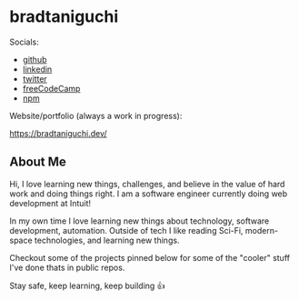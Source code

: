 # bradtaniguchi

Socials:

- [github](https://github.com/bradtaniguchi)
- [linkedin](https://www.linkedin.com/in/bradley-taniguchi-62a052104/)
- [twitter](https://twitter.com/brad_taniguchi)
- [freeCodeCamp](https://www.freecodecamp.org/bradtaniguchi)
- [npm](https://www.npmjs.com/~bradtaniguchi)


Website/portfolio (always a work in progress):

https://bradtaniguchi.dev/


## About Me

Hi, I love learning new things, challenges, and believe in the value of hard work and doing things right.
I am a software engineer currently doing web development at Intuit!

In my own time I love learning new things about technology, software development, automation. Outside of tech I like reading Sci-Fi, modern-space technologies, and learning new things.

Checkout some of the projects pinned below for some of the "cooler" stuff I've done thats in public repos.

Stay safe, keep learning, keep building 👍

